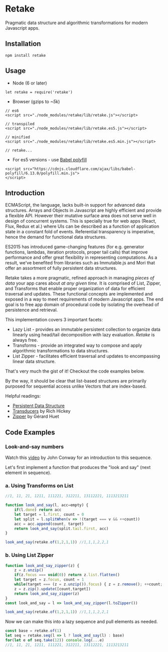 Retake
=========================

Pragmatic data structure and algorithmic transformations for modern Javascript apps.


## Installation


```
npm install retake
```

## Usage

- Node (6 or later)

```
let retake = require('retake')
```

- Browser (gzips to *~5k*)

```
// es6
<script src="./node_modules/retake/lib/retake.js"></script>

// transpiled
<script src="./node_modules/retake/lib/retake.es5.js"></script>

// minified
<script src="./node_modules/retake/lib/retake.es5.min.js"></script>

// retake...

```

- For es5 versions - use [Babel polyfill](https://babeljs.io/docs/usage/polyfill/)

```
<script src="https://cdnjs.cloudflare.com/ajax/libs/babel-polyfill/6.13.0/polyfill.min.js">
</script>
```


## Introduction

ECMAScript, the language, lacks built-in support for advanced data structures. 
Arrays and Objects in Javascript are highly efficient and provide a flexible API. 
However their mutative surface area does not serve well in design of concurrent systems. 
This is specially true for web apps (React, Flux, Redux et al.) where UIs can be described as a function of application state in a constant fold of events. 
Referential transparency is imperative, hence the demand for functional data structures.

ES2015 has introduced game-changing features (for e.g. generator functions, lambdas, iteration protocols, proper tail calls) that 
improve performance and offer great flexibility in representing computations. 
As a result, we've benefited from libraries such as Immutable.js and Mori that offer an assortment of fully persistent data structures.

Retake takes a more pragmatic, refined approach in managing *pieces of data* your app cares about *at any given time*.
It is comprised of List, Zipper, and Transforms that enable proper organization of data for efficient traversal and updates. 
These functional concepts are implemented and exposed in a way to meet requirements of modern Javascript apps. 
The end goal is to free app domain of procedural code by isolating the overhead of persistence and retrieval.

This implementation covers 3 important facets:

  - Lazy List - provides an immutable persistent collection to organize data linearly using head/tail decomposition with lazy evaluation. *Retake* is always free.
  - Transforms - provide an integrated way to compose and apply algorithmic transformations to data structures.
  - List Zipper - facilitates efficient traversal and updates to encompassing linear data structure.

That's very much the gist of it! Checkout the code examples below.

By the way, it should be clear that list-based structures are primarily purposed for sequential access unlike Vectors that are index-based.

Helpful readings:
- [Persistent Data Structure](https://en.wikipedia.org/wiki/Persistent_data_structure)
- [Transducers](http://clojure.org/reference/transducers) by Rich Hickey
- [Zipper](https://en.wikipedia.org/wiki/Zipper_(data_structure)) by Gérard Huet


## Code Examples

### Look-and-say numbers

Watch this [video](https://youtu.be/ea7lJkEhytA?list=PLt5AfwLFPxWIL8XA1npoNAHseS-j1y-7V) by John Conway for an introduction to this sequence.

Let's first implement a function that produces the "look and say" (next element in sequence).

### a. Using Transforms on List
```Javascript
//1, 11, 21, 1211, 111221, 312211, 13112221, 1113213211

function look_and_say(l, acc=empty) {
    if(l.done) return acc
    let target = l.first, count = 0
    let split = l.splitWhen(v => !(target === v && ++count))
    acc = acc.append(count, target)
    return look_and_say(split.tail.first, acc)
}

look_and_say(retake.of(1,2,1,1)) //1,1,1,2,2,1
```

### b. Using List Zipper
```Javascript
function look_and_say_zipper(z) {
    z = z.unzip()
    if(z.focus === void(0)) return z.list.flatten()
    let target = z.focus, count = 1
    while(target === (z = z.unzip()).focus) { z = z.remove(); ++count; }
    z = z.zip().update([count,target])
    return look_and_say_zipper(z)
}
const look_and_say = l => look_and_say_zipper(l.toZipper())

look_and_say(retake.of(1,2,1,1)) //1,1,1,2,2,1
```
Now we can make this into a lazy sequence and pull elements as needed.

```Javascript
const base = retake.of(1)
let seq = retake.seq(l => l ? look_and_say(l) : base)
for(let e of seq.take(12)) console.log(...e)
//1, 11, 21, 1211, 111221, 312211, 13112221, 1113213211
```
